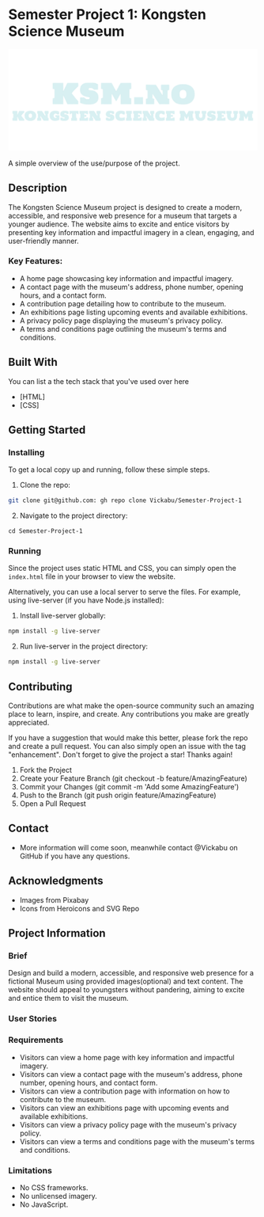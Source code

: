 # Semester Project 1: Kongsten Science Museum 

![image](https://github.com/Vickabu/Semester-Project-1/blob/main/assets/brightlogo.png)

A simple overview of the use/purpose of the project.

## Description

The Kongsten Science Museum project is designed to create a modern, accessible, and responsive web presence for a museum that targets a younger audience. The website aims to excite and entice visitors by presenting key information and impactful imagery in a clean, engaging, and user-friendly manner. 

### Key Features:

- A home page showcasing key information and impactful imagery.
- A contact page with the museum's address, phone number, opening hours, and a contact form.
- A contribution page detailing how to contribute to the museum.
- An exhibitions page listing upcoming events and available exhibitions.
- A privacy policy page displaying the museum's privacy policy.
- A terms and conditions page outlining the museum's terms and conditions.


## Built With

You can list a the tech stack that you've used over here

- [HTML]
- [CSS]


## Getting Started

### Installing

To get a local copy up and running, follow these simple steps.

1. Clone the repo:

```bash
git clone git@github.com: gh repo clone Vickabu/Semester-Project-1
```

2. Navigate to the project directory:

```
cd Semester-Project-1
```


### Running

Since the project uses static HTML and CSS, you can simply open the `index.html` file in your browser to view the website.

Alternatively, you can use a local server to serve the files. For example, using live-server (if you have Node.js installed):

1. Install live-server globally:
```bash
npm install -g live-server
```
2. Run live-server in the project directory:
```bash
npm install -g live-server
```


## Contributing

Contributions are what make the open-source community such an amazing place to learn, inspire, and create. Any contributions you make are greatly appreciated.

If you have a suggestion that would make this better, please fork the repo and create a pull request. You can also simply open an issue with the tag "enhancement". Don't forget to give the project a star! Thanks again!

1. Fork the Project
2. Create your Feature Branch (git checkout -b feature/AmazingFeature)
3. Commit your Changes (git commit -m 'Add some AmazingFeature')
4. Push to the Branch (git push origin feature/AmazingFeature)
5. Open a Pull Request


## Contact

- More information will come soon, meanwhile contact @Vickabu on GitHub if you have any questions. 



## Acknowledgments

- Images from Pixabay
- Icons from Heroicons and SVG Repo




## Project Information

### Brief
Design and build a modern, accessible, and responsive web presence for a fictional Museum using provided images(optional) and text content. The website should appeal to youngsters without pandering, aiming to excite and entice them to visit the museum.

### User Stories

### Requirements
- Visitors can view a home page with key information and impactful imagery.
- Visitors can view a contact page with the museum's address, phone number, opening hours, and contact form.
- Visitors can view a contribution page with information on how to contribute to the museum.
- Visitors can view an exhibitions page with upcoming events and available exhibitions.
- Visitors can view a privacy policy page with the museum's privacy policy.
- Visitors can view a terms and conditions page with the museum's terms and conditions.

### Limitations
- No CSS frameworks.
- No unlicensed imagery.
- No JavaScript.
